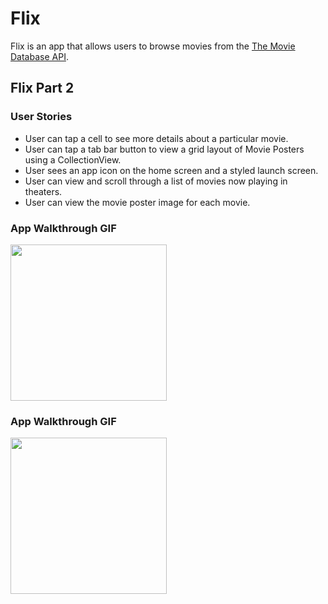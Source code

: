 # Flix

Flix is an app that allows users to browse movies from the [The Movie Database API](http://docs.themoviedb.apiary.io/#).

## Flix Part 2

### User Stories

- User can tap a cell to see more details about a particular movie.
- User can tap a tab bar button to view a grid layout of Movie Posters using a CollectionView.
- User sees an app icon on the home screen and a styled launch screen.
- User can view and scroll through a list of movies now playing in theaters.
- User can view the movie poster image for each movie.

### App Walkthrough GIF

<img src="http://g.recordit.co/L1pr4JwqEw.gif" width=250><br>

### App Walkthrough GIF

<img src="http://g.recordit.co/ILB1fXQ7Bc.gif" width=250><br>


